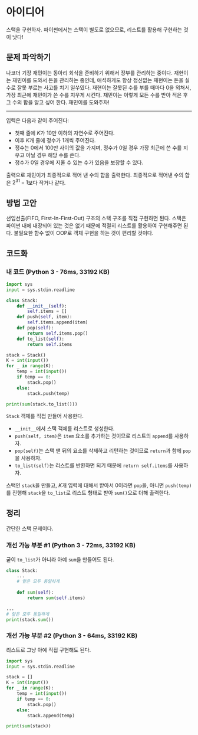 # 아이디어
스택을 구현하자. 파이썬에서는 스택이 별도로 없으므로, 리스트를 활용해 구현하는 것이 낫다!

## 문제 파악하기
나코더 기장 재민이는 동아리 회식을 준비하기 위해서 장부를 관리하는 중이다. 재현이는 재민이를 도와서 돈을 관리하는 중인데, 애석하게도 항상 정신없는 재현이는 돈을 실수로 잘못 부르는 사고를 치기 일쑤였다. 재현이는 잘못된 수를 부를 때마다 0을 외쳐서, 가장 최근에 재민이가 쓴 수를 지우게 시킨다. 재민이는 이렇게 모든 수를 받아 적은 후 그 수의 합을 알고 싶어 한다. 재민이를 도와주자!

---

입력은 다음과 같이 주어진다:
- 첫째 줄에 $K$가 10만 이하의 자연수로 주어진다.
- 이후 $K$개 줄에 정수가 1개씩 주어진다.
- 정수는 0에서 100만 사이의 값을 가지며, 정수가 0일 경우 가장 최근에 쓴 수를 지우고 아닐 경우 해당 수를 쓴다.
- 정수가 0일 경우에 지울 수 있는 수가 있음을 보장할 수 있다.

출력으로 재민이가 최종적으로 적어 낸 수의 합을 출력한다. 최종적으로 적어낸 수의 합은 $2^{31}-1$보다 작거나 같다. 

## 방법 고안
선입선출(FIFO, First-In-First-Out) 구조의 스택 구조를 직접 구현하면 된다. 스택은 파이썬 내에 내장되어 있는 것은 없기 때문에 적절히 리스트를 활용하여 구현해주면 된다. 불필요한 함수 없이 OOP로 객체 구현을 하는 것이 편리할 것이다.

## 코드화
### 내 코드 (Python 3 - 76ms, 33192 KB)
```python
import sys
input = sys.stdin.readline

class Stack:
    def __init__(self):
        self.items = []
    def push(self, item):
        self.items.append(item)
    def pop(self):
        return self.items.pop()
    def to_list(self):
        return self.items

stack = Stack()
K = int(input())
for _ in range(K):
    temp = int(input())
    if temp == 0:
        stack.pop()
    else:
        stack.push(temp)

print(sum(stack.to_list()))

```

`Stack` 객체를 직접 만들어 사용한다.
- `__init__`에서 스택 객체를 리스트로 생성한다.
- `push(self, item)`은 `item` 요소를 추가하는 것이므로 리스트의 `append`를 사용하자.
- `pop(self)`는 스택 맨 뒤의 요소를 삭제하고 리턴하는 것이므로 `return`과 함께 `pop`을 사용하자.
- `to_list(self)`는 리스트를 반환하면 되기 때문에 `return self.items`를 사용하자.

스택인 `stack`을 만들고, $K$개 입력에 대해서 받아서 0이라면 `pop`을, 아니면 `push(temp)`를 진행해 `stack`을 `to_list`로 리스트 형태로 받아 `sum()`으로 더해 출력한다.

## 정리
간단한 스택 문제이다.

### 개선 가능 부분 #1 (Python 3 - 72ms, 33192 KB)
굳이 `to_list`가 아니라 아예 `sum`을 만들어도 된다.

```python
class Stack:
	...
    # 앞은 모두 동일하게
    
    def sum(self):
        return sum(self.items)

...
# 앞은 모두 동일하게
print(stack.sum())
```

### 개선 가능 부분 #2 (Python 3 - 64ms, 33192 KB)
리스트로 그냥 아예 직접 구현해도 된다.

```python
import sys
input = sys.stdin.readline

stack = []
K = int(input())
for _ in range(K):
    temp = int(input())
    if temp == 0:
        stack.pop()
    else:
        stack.append(temp)

print(sum(stack))
```
